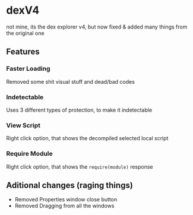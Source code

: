 # dexV4
not mine, its the dex explorer v4, but now fixed & added many things from the original one

## Features

### Faster Loading
Removed some shit visual stuff and dead/bad codes

### Indetectable
Uses 3 different types of protection, to make it indetectable

### View Script
Right click option, that shows the decompiled selected local script

### Require Module
Right click option, that shows the `require(module)` response


## Aditional changes (raging things)
* Removed Properties window close button
* Removed Dragging from all the windows
